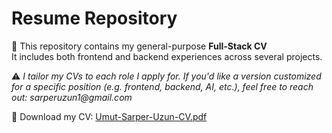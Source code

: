 # Resume Repository

📄 This repository contains my general-purpose **Full-Stack CV**  
It includes both frontend and backend experiences across several projects.

⚠️ _I tailor my CVs to each role I apply for. If you'd like a version customized for a specific position (e.g. frontend, backend, AI, etc.), feel free to reach out: sarperuzun1@gmail.com_

📎 Download my CV: [Umut-Sarper-Uzun-CV.pdf](https://github.com/umutsarperuzun/Resume/raw/main/Umut-Sarper-Uzun-CV.pdf)
